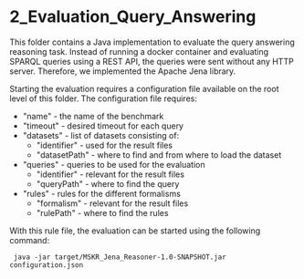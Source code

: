 # 2_Evaluation_Query_Answering

This folder contains a Java implementation to evaluate the query answering reasoning task. Instead of running a
docker container and evaluating SPARQL queries using a REST API, the queries were sent without any HTTP server. Therefore, we implemented the Apache Jena library.

Starting the evaluation requires a configuration file available on the root level of this folder. The configuration file requires:
- "name" - the name of the benchmark
- "timeout" - desired timeout for each query
- "datasets" - list of datasets consisting of:
  - "identifier" - used for the result files
  - "datasetPath" - where to find and from where to load the dataset
- "queries" - queries to be used for the evaluation
  - "identifier" - relevant for the result files
  - "queryPath" - where to find the query
- "rules" - rules for the different formalisms
  - "formalism" - relevant for the result files
  - "rulePath" - where to find the rules

With this rule file, the evaluation can be started using the following command:

```
 java -jar target/MSKR_Jena_Reasoner-1.0-SNAPSHOT.jar configuration.json
```
